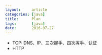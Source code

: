 ```yaml
---
layout:     article
categories: [java]
title:      Plan
tags:       [java]
date:       2016-07-27
---
```


* TCP: DNS、IP、三次握手、四次挥手、认证
* HTTP